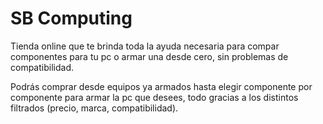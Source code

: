 # SB Computing

Tienda online que te brinda toda la ayuda necesaria para compar componentes para tu pc o armar una desde cero, sin problemas de compatibilidad.

Podrás comprar desde equipos ya armados hasta elegir componente por componente para armar la pc que desees, todo gracias a los distintos filtrados (precio, marca, compatibilidad).